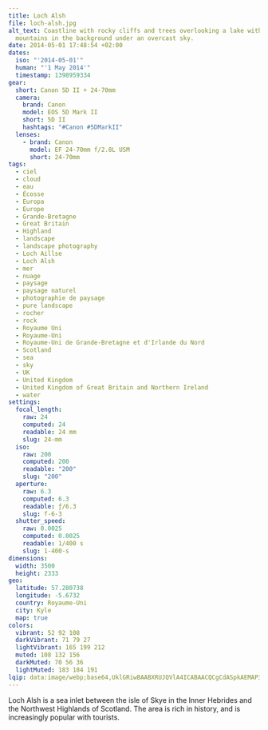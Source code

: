 ```yaml
---
title: Loch Alsh
file: loch-alsh.jpg
alt_text: Coastline with rocky cliffs and trees overlooking a lake with
  mountains in the background under an overcast sky.
date: 2014-05-01 17:48:54 +02:00
dates:
  iso: "'2014-05-01'"
  human: "'1 May 2014'"
  timestamp: 1398959334
gear:
  short: Canon 5D II + 24-70mm
  camera:
    brand: Canon
    model: EOS 5D Mark II
    short: 5D II
    hashtags: "#Canon #5DMarkII"
  lenses:
    - brand: Canon
      model: EF 24-70mm f/2.8L USM
      short: 24-70mm
tags:
  - ciel
  - cloud
  - eau
  - Écosse
  - Europa
  - Europe
  - Grande-Bretagne
  - Great Britain
  - Highland
  - landscape
  - landscape photography
  - Loch Aillse
  - Loch Alsh
  - mer
  - nuage
  - paysage
  - paysage naturel
  - photographie de paysage
  - pure landscape
  - rocher
  - rock
  - Royaume Uni
  - Royaume-Uni
  - Royaume-Uni de Grande-Bretagne et d'Irlande du Nord
  - Scotland
  - sea
  - sky
  - UK
  - United Kingdom
  - United Kingdom of Great Britain and Northern Ireland
  - water
settings:
  focal_length:
    raw: 24
    computed: 24
    readable: 24 mm
    slug: 24-mm
  iso:
    raw: 200
    computed: 200
    readable: "200"
    slug: "200"
  aperture:
    raw: 6.3
    computed: 6.3
    readable: ƒ/6.3
    slug: f-6-3
  shutter_speed:
    raw: 0.0025
    computed: 0.0025
    readable: 1/400 s
    slug: 1-400-s
dimensions:
  width: 3500
  height: 2333
geo:
  latitude: 57.280738
  longitude: -5.6732
  country: Royaume-Uni
  city: Kyle
  map: true
colors:
  vibrant: 52 92 108
  darkVibrant: 71 79 27
  lightVibrant: 165 199 212
  muted: 108 132 156
  darkMuted: 70 56 36
  lightMuted: 183 184 191
lqip: data:image/webp;base64,UklGRiwBAABXRUJQVlA4ICABAACQCgCdASpkAEMAP3Gkwlm7v6+lMVUce/AuCWdtol0wD2lEYCZFEGMink0NKz7BuYD1BBC/rEtbFNyjlx1QR0a4WeHg1nch95ADXOL+CAOIAqoMhiUN293bj3PuiAAAqSh7SfrA4heiHEKF7iqwtZmOUkl1pFCre7R0Wz+4CVfXNwprT3JYw2vc41XsYCBT1riamlKh3OV6f7LkvZQsLSTbI1X0D3n3jlSRdaHQImo30Xv6rlh6CjlAMAcRf40+vFzYdwsmx1whZRTlr1R72bzEMZVAY4HRNeaEt0hoTiLwDJKOQ2ZzfZ4fkmUm31OtmOJYtjcMUv1RmR5fD3HWydnk3pcu6nURtmBkX6oP6t2dX8BilNChbmOv+0KdqMUAAAA=
---
```


Loch Alsh is a sea inlet between the isle of Skye in the Inner Hebrides and the Northwest Highlands of Scotland. The area is rich in history, and is increasingly popular with tourists.
